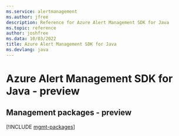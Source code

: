 ```yaml
---
ms.service: alertmanagement
ms.author: jfree
description: Reference for Azure Alert Management SDK for Java
ms.topic: reference
author: joshfree
ms.data: 10/03/2022
title: Azure Alert Management SDK for Java
ms.devlang: java
---
```

# Azure Alert Management SDK for Java - preview

## Management packages - preview
[!INCLUDE [mgmt-packages](alert-management-mgmt-index.md)]